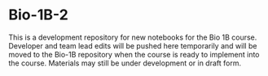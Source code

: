 # Bio-1B-2
This is a development repository for new notebooks for the Bio 1B course. Developer and team lead edits will be pushed here temporarily and will be moved to the Bio-1B repository when the course is ready to implement into the course. Materials may still be under development or in draft form.
